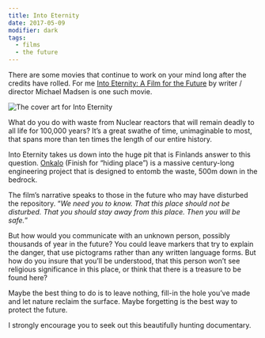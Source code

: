 ```yaml
---
title: Into Eternity
date: 2017-05-09
modifier: dark
tags:
  - films
  - the future
---
```


There are some movies that continue to work on your mind long after the credits have rolled. For me [Into Eternity: A Film for the Future](//www.imdb.com/title/tt1194612/) by writer / director Michael Madsen is one such movie. 

![The cover art for Into Eternity](into-eternity-artwork.jpg)

What do you do with waste from Nuclear reactors that will remain deadly to all life for 100,000 years? It’s a great swathe of time, unimaginable to most, that spans more than ten times the length of our entire history. 

Into Eternity takes us down into the huge pit that is Finlands answer to this question. [Onkalo](//www.posiva.fi/en/final_disposal/onkalo#.WRFu31MrImI) (Finish for “hiding place”) is a massive century-long engineering project that is designed to entomb the waste, 500m down in the bedrock. 

The film’s narrative speaks to those in the future who may have disturbed the repository. “_We need you to know. That this place should not be disturbed. That you should stay away from this place. Then you will be safe._”

But how would you communicate with an unknown person, possibly thousands of year in the future? You could leave markers that try to explain the danger, that use pictograms rather than any written language forms. But how do you insure that you’ll be understood, that this person won’t see religious significance in this place, or think that there is a treasure to be found here? 

Maybe the best thing to do is to leave nothing, fill-in the hole you’ve made and let nature reclaim the surface. Maybe forgetting is the best way to protect the future.

I strongly encourage you to seek out this beautifully hunting documentary. 

